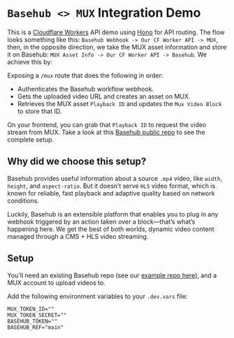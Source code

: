 # `Basehub <> MUX` Integration Demo

This is a [Cloudflare Workers](https://developers.cloudflare.com/workers/) API demo using [Hono](https://hono.dev/docs/getting-started/cloudflare-workers) for API routing. The flow looks something like this: `Basehub Webhook -> Our CF Worker API -> MUX`, then, in the opposite direction, we take the MUX asset information and store it on Basehub: `MUX Asset Info -> Our CF Worker API -> Basehub`. We achieve this by:

Exposing a `/mux` route that does the following in order:

* Authenticates the Basehub workflow webhook.
* Gets the uploaded video URL and creates an asset on MUX.
* Retrieves the MUX asset `Playback ID` and updates the `Mux Video Block` to store that ID.

On your frontend, you can grab that `Playback ID` to request the video stream from MUX. Take a look at this [Basehub public repo](https://basehub.com/joyco/basehub-mux-demo) to see the complete setup.

## Why did we choose this setup?

Basehub provides useful information about a source `.mp4` video, like `width`, `height`, and `aspect-ratio`. But it doesn’t serve `HLS` video format, which is known for reliable, fast playback and adaptive quality based on network conditions.

Luckily, Basehub is an extensible platform that enables you to plug in any webhook triggered by an action taken over a block—that’s what’s happening here. We get the best of both worlds, dynamic video content managed through a CMS + HLS video streaming.

## Setup

You'll need an existing Basehub repo (see our [example repo here](https://basehub.com/joyco/basehub-mux-demo)), and a MUX account to upload videos to.

Add the following environment variables to your `.dev.vars` file:

```env
MUX_TOKEN_ID=""
MUX_TOKEN_SECRET=""
BASEHUB_TOKEN=""
BASEHUB_REF="main"
```